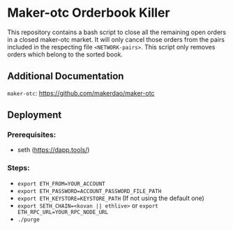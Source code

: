# Maker-otc Orderbook Killer

This repository contains a bash script to close all the remaining open orders in a closed maker-otc market.
It will only cancel those orders from the pairs included in the respecting file `<NETWORK-pairs>`.
This script only removes orders which belong to the sorted book.

## Additional Documentation

`maker-otc`: https://github.com/makerdao/maker-otc

## Deployment

### Prerequisites:

- seth (https://dapp.tools/)

### Steps:
- `export ETH_FROM=YOUR_ACCOUNT`
- `export ETH_PASSWORD=ACCOUNT_PASSWORD_FILE_PATH`
- `export ETH_KEYSTORE=KEYSTORE_PATH` (If not using the default one)
- `export SETH_CHAIN=<kovan || ethlive>` or `export ETH_RPC_URL=YOUR_RPC_NODE_URL`
- `./purge`
